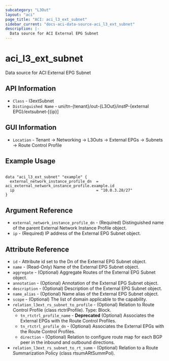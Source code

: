 ```yaml
---
subcategory: "L3Out"
layout: "aci"
page_title: "ACI: aci_l3_ext_subnet"
sidebar_current: "docs-aci-data-source-aci_l3_ext_subnet"
description: |-
  Data source for ACI External EPG Subnet
---
```


# aci_l3_ext_subnet #

Data source for ACI External EPG Subnet

## API Information ##

* `Class` - l3extSubnet
* `Distinguished Name` - uni/tn-{tenant}/out-{L3Out}/instP-{external EPG}/extsubnet-[{ip}]

## GUI Information ##

* `Location` - Tenant -> Networking -> L3Outs -> External EPGs -> Subnets -> Route Control Profile

## Example Usage ##

```hcl

data "aci_l3_ext_subnet" "example" {
  external_network_instance_profile_dn  = aci_external_network_instance_profile.example.id
  ip                                    = "10.0.3.28/27"
}

```

## Argument Reference ##

* `external_network_instance_profile_dn` - (Required) Distinguished name of the parent External Network Instance Profile object.
* `ip` - (Required) IP address of the External EPG Subnet object.

## Attribute Reference ##

* `id` - Attribute id set to the Dn of the External EPG Subnet object.
* `name` - (Read-Only) Name of the External EPG Subnet object.
* `aggregate` - (Optional) Aggregate Routes of the External EPG Subnet object.
* `annotation` - (Optional) Annotation of the External EPG Subnet object.
* `description` - (Optional) Description of the External EPG Subnet object.
* `name_alias` - (Optional) Name alias of the External EPG Subnet object.
* `scope` - (Optional) The list of domain applicable to the capability.
* `relation_l3ext_rs_subnet_to_profile` - (Optional) Relation to Route Control Profile (class rtctrlProfile). Type: Block.
	* `tn_rtctrl_profile_name` - **Deprecated** (Optional) Associates the External EPGs with the Route Control Profiles.
	* `tn_rtctrl_profile_dn` - (Optional) Associates the External EPGs with the Route Control Profiles.
	* `direction` - (Optional) Relation to configure route map for each BGP peer in the inbound and outbound directions.
* `relation_l3ext_rs_subnet_to_rt_summ` - (Optional) Relation to a Route Summarization Policy (class rtsumARtSummPol).